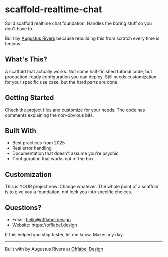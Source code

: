 # scaffold-realtime-chat

Solid scaffold realtime chat foundation. Handles the boring stuff so you don't have to.

Built by [Augustus Rivers](https://offlabel.design) because rebuilding this from scratch every time is tedious.

## What's This?

A scaffold that actually works. Not some half-finished tutorial code,
but production-ready configuration you can deploy. Still needs customization
for your specific use case, but the hard parts are done.

## Getting Started

Check the project files and customize for your needs. The code has comments
explaining the non-obvious bits.

## Built With

- Best practices from 2025
- Real error handling
- Documentation that doesn't assume you're psychic
- Configuration that works out of the box

## Customization

This is YOUR project now. Change whatever. The whole point of a scaffold
is to give you a foundation, not lock you into specific choices.

## Questions?

- Email: hello@offlabel.design
- Website: https://offlabel.design

If this helped you ship faster, let me know. Makes my day.

---

Built with  by Augustus Rivers at [Offlabel Design](https://offlabel.design)
